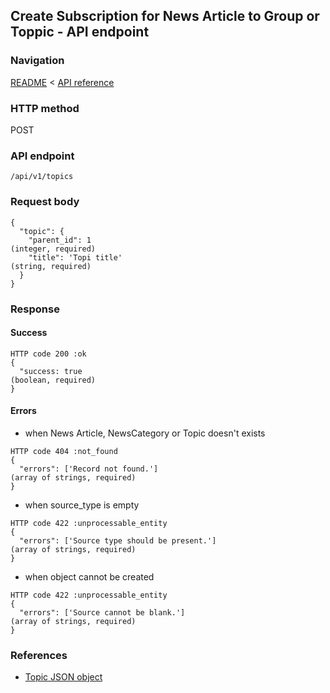 ## Create Subscription for News Article to Group or Toppic - API endpoint

### Navigation
[README](../../../../README.md)
<
[API reference](../../../api_reference.md)

### HTTP method
POST

### API endpoint
`/api/v1/topics`

### Request body
```
{
  "topic": {
    "parent_id": 1                                                              (integer, required)
    "title": 'Topi title'                                                       (string, required)
  }
}
```

### Response
#### Success
```
HTTP code 200 :ok
{
  "success: true                                                                (boolean, required)
}
```

#### Errors
- when News Article, NewsCategory or Topic doesn't exists
```
HTTP code 404 :not_found
{
  "errors": ['Record not found.']                                               (array of strings, required)
}
```

- when source_type is empty
```
HTTP code 422 :unprocessable_entity
{
  "errors": ['Source type should be present.']                                  (array of strings, required)
}
```

- when object cannot be created
```
HTTP code 422 :unprocessable_entity
{
  "errors": ['Source cannot be blank.']                                         (array of strings, required)
}
```


### References
- [Topic JSON object](../../../json_objects/topic.md)
